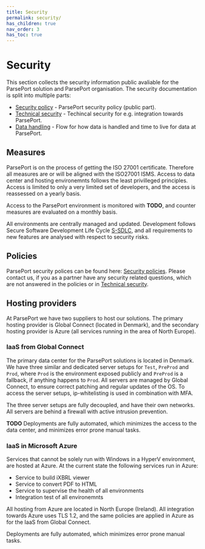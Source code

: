 ```yaml
---
title: Security
permalink: security/
has_children: true
nav_order: 3
has_toc: true
---
```

# Security
This section collects the security information public avaliable for the ParsePort solution and ParsePort organisation. The security documentation is split into multiple parts:

* [Security policy](securitypolicies.md) - ParsePort security policy (public part).
* [Technical security](technicalsecurity.md) - Techincal security for e.g. integration towards ParsePort.
* [Data handling](datahandling.md) - Flow for how data is handled and time to live for data at ParsePort.

## Measures
ParsePort is on the process of getting the ISO 27001 certificate. Therefore all measures are or will be aligned with the ISO27001 ISMS.
Access to data center and hosting environemnts follows the least privilleged principles. Access is limited to only a very limited set of developers, and the access is reassessed on a yearly basis.

Access to the ParsePort environment is monitored with **TODO**, and counter measures are evaluated on a monthly basis.

All environments are centrally managed and updated. Development follows Secure Software Development Life Cycle [S-SDLC](https://resources.infosecinstitute.com/intro-secure-software-development-life-cycle), and all requirements to new features are analysed with respect to security risks.

## Policies
ParsePort security polices can be found here: [Security policies](securitypolicies.md). Please contact us, if you as a partner have any security related questions, which are not answered in the policies or in [Technical security](technicalsecurity.md).

## Hosting providers
At ParsePort we have two suppliers to host our solutions. The primary hosting provider is Global Connect (located in Denmark), and the secondary hosting provider is Azure (all services running in the area of North Europe).

### IaaS from Global Connect
The primary data center for the ParsePort solutions is located in Denmark. We have three similar and dedicated server setups for `Test`, `PreProd` and `Prod`, where `Prod` is the environment exposed publicly and `PreProd` is a fallback, if anything happens to `Prod`. All servers are managed by Global Connect, to ensure correct patching and regular updates of the OS. To access the server setups, ip-whitelisting is used in combination with MFA.

The three server setups are fully decoupled, and have their own networks. All servers are behind a firewall with active intrusion prevention.

**TODO** Deployments are fully automated, which minimizes the access to the data center, and minimizes error prone manual tasks.

### IaaS in Microsoft Azure
Services that cannot be solely run with Windows in a HyperV environment, are hosted at Azure. At the current state the following services run in Azure:
* Service to build iXBRL viewer
* Service to convert PDF to HTML
* Service to supervise the health of all environments
* Integration test of all environemnts

All hosting from Azure are located in North Europe (Ireland). All integration towards Azure uses TLS 1.2, and the same policies are applied in Azure as for the IaaS from Global Connect.

Deployments are fully automated, which minimizes error prone manual tasks.

